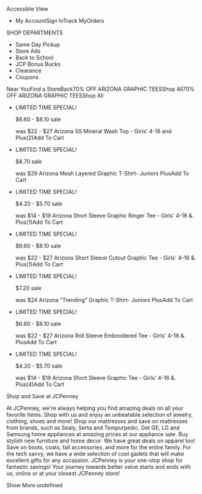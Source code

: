 Accessible View

*   My AccountSign InTrack MyOrders

SHOP DEPARTMENTS

*   Same Day Pickup
*   Store Ads
*   Back to School
*   JCP Bonus Bucks
*   Clearance
*   Coupons

Near YouFind a StoreBack70% OFF ARIZONA GRAPHIC TEESShop All70% OFF ARIZONA GRAPHIC TEESShop All

*   LIMITED TIME SPECIAL!
    
    $6.60 - $8.10 sale
    
    was $22 - $27 Arizona SS Mineral Wash Top - Girls' 4-16 and Plus(2)Add To Cart
*   LIMITED TIME SPECIAL!
    
    $8.70 sale
    
    was $29 Arizona Mesh Layered Graphic T-Shirt- Juniors PlusAdd To Cart
*   LIMITED TIME SPECIAL!
    
    $4.20 - $5.70 sale
    
    was $14 - $19 Arizona Short Sleeve Graphic Ringer Tee - Girls' 4-16 &. Plus(1)Add To Cart
*   LIMITED TIME SPECIAL!
    
    $6.60 - $8.10 sale
    
    was $22 - $27 Arizona Short Sleeve Cutout Graphic Tee - Girls' 4-16 &. Plus(1)Add To Cart
*   LIMITED TIME SPECIAL!
    
    $7.20 sale
    
    was $24 Arizona "Trending" Graphic T-Shirt- Juniors PlusAdd To Cart
*   LIMITED TIME SPECIAL!
    
    $6.60 - $8.10 sale
    
    was $22 - $27 Arizona Roll Sleeve Embroidered Tee - Girls' 4-16 &. PlusAdd To Cart
*   LIMITED TIME SPECIAL!
    
    $4.20 - $5.70 sale
    
    was $14 - $19 Arizona Short Sleeve Graphic Tee - Girls' 4-16 &. Plus(4)Add To Cart

Shop and Save at JCPenney

At JCPenney, we're always helping you find amazing deals on all your favorite items. Shop with us and enjoy an unbeatable selection of jewelry, clothing, shoes and more! Shop our mattresses and save on mattresses from brands, such as Sealy, Serta and Tempurpedic. Get GE, LG and Samsung home appliances at amazing prices at our appliance sale. Buy stylish new furniture and home decor. We have great deals on apparel too! Save on boots, coats, fall accessories, and more for the entire family. For the tech savvy, we have a wide selection of cool gadets that will make excellent gifts for any occassion. JCPenney is your one-stop shop for fantastic savings! Your journey towards better value starts and ends with us, online or at your closest JCPenney store!

Show More undefined